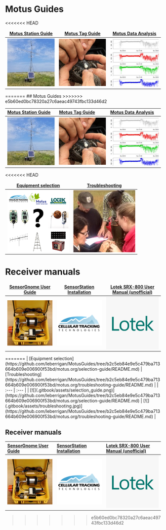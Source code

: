# Motus Guides

<<<<<<< HEAD
<table style='border-width:0px;'>
<thead>
<th style='text-align:center;border-width:0px;'><a href='https://docs.motus.org/stationguide'>Motus Station Guide</a></th>
<th style='text-align:center;border-width:0px;'><a href='https://docs.motus.org/tagguide'>Motus Tag Guide</a></th>
<th style='text-align:center;border-width:0px;'><a href='https://motus.org/MotusRBook'>Motus Data Analysis</a></th>
</thead>
<tbody>
<tr>
<td style='text-align:center;border-width:0px;'><a href='https://docs.motus.org/stationguide'><img src='.gitbook/assets/motus_station.jpg' alt='' /></a></td>
<td style='text-align:center;border-width:0px;'><a href='https://docs.motus.org/tagguide'><img src='.gitbook/assets/tags.jpg' alt='' /></a></td>
<td style='text-align:center;border-width:0px;'><a href='https://motus.org/MotusRBook'><img src='.gitbook/assets/data_analysis.jpg' alt='' /></a></td>
</tr>
</tbody>
</table>
=======
## Motus Guides
>>>>>>> e5b60ed0bc78320a27c6aeac49743fbc133d46d2

| [Motus Station Guide](http://docs.motus.org/stationguide) | [Motus Tag Guide](http://docs.motus.org/tagguide) | [Motus Data Analysis](https://motus.org/MotusRBook/) |
| :--- | :--- | :--- |
| [![](.gitbook/assets/motus_station.jpg)](https://github.com/leberrigan/MotusGuides/tree/b2c5eb84e9e5c479ba713664b609e006900f53bd/stationguide/README.md) | [![](.gitbook/assets/tags.jpg)](https://github.com/leberrigan/MotusGuides/tree/b2c5eb84e9e5c479ba713664b609e006900f53bd/tagguide/README.md) | [![](.gitbook/assets/data_analysis.jpg)](https://github.com/leberrigan/MotusGuides/tree/b2c5eb84e9e5c479ba713664b609e006900f53bd/motus.org/MotusRBook/README.md) |

<<<<<<< HEAD
<table>
<thead>
<th style='text-align:center;border-width:0px;'><a href='https://motus.org/selection-guide'>Equipment selection</a></th>
<th style='text-align:center;border-width:0px;'><a href='https://motus.org/troubleshooting-guide'>Troubleshooting</a></th>
</thead>
<tbody>
<tr>
<td style='text-align:center;border-width:0px;'><a href='https://motus.org/selection-guide'><img src='.gitbook/assets/selection_guide.png' alt='' /></a></td>
<td style='text-align:center;border-width:0px;'><a href='https://motus.org/troubleshooting-guide'><img src='.gitbook/assets/troubleshooting.jpg' alt='' /></a></td>
</tr>
</tbody>
</table>

# Receiver manuals
<table style='border-width:0px;'>
<thead>
<th style='text-align:center;border-width:0px;'><a href='https://docs.motus.org/sensorgnome'>SensorGnome User Guide</a></th>
<th style='text-align:center;border-width:0px;'><a href='https://store.celltracktech.com/pages/installation-guides'>SensorStation Installation</a></th>
<th style='text-align:center;border-width:0px;'><a href='https://fccid.io/FW9SRX800/User-Manual/User-Manual-2328127'>Lotek SRX-800 User Manual (unofficial)</a></th>
</thead>
<tbody>
<tr>
<td style='text-align:center;border-width:0px;'><a href='https://docs.motus.org/sensorgnome'><img src='.gitbook/assets/sensorgnome.jpg' alt='' /></a></td>
<td style='text-align:center;border-width:0px;'><a href='https://store.celltracktech.com/pages/installation-guides'><img src='.gitbook/assets/ctt_sq.png' alt='' /></a></td>
<td style='text-align:center;border-width:0px;'><a href='https://fccid.io/FW9SRX800/User-Manual/User-Manual-2328127'><img src='.gitbook/assets/Lotek_sq.png' alt='' /></a></td>
</tr>
</tbody>
</table>
=======
| [Equipment selection](https://github.com/leberrigan/MotusGuides/tree/b2c5eb84e9e5c479ba713664b609e006900f53bd/motus.org/selection-guide/README.md) | [Troubleshooting](https://github.com/leberrigan/MotusGuides/tree/b2c5eb84e9e5c479ba713664b609e006900f53bd/motus.org/troubleshooting-guide/README.md) |
| :--- | :--- |
| [![](.gitbook/assets/selection_guide.png)](https://github.com/leberrigan/MotusGuides/tree/b2c5eb84e9e5c479ba713664b609e006900f53bd/motus.org/selection-guide/README.md) | [![](.gitbook/assets/troubleshooting.jpg)](https://github.com/leberrigan/MotusGuides/tree/b2c5eb84e9e5c479ba713664b609e006900f53bd/motus.org/troubleshooting-guide/README.md) |

## Receiver manuals

| [SensorGnome User Guide](http://docs.motus.org/sensorgnome) | [SensorStation Installation](https://store.celltracktech.com/pages/installation-guides) | [Lotek SRX-800 User Manual \(unofficial\)](https://fccid.io/FW9SRX800/User-Manual/User-Manual-2328127) |
| :--- | :--- | :--- |
| [![](.gitbook/assets/sensorgnome.jpg)](https://github.com/leberrigan/MotusGuides/tree/b2c5eb84e9e5c479ba713664b609e006900f53bd/sensorgnome/README.md) | [![](.gitbook/assets/ctt_sq.png)](https://store.celltracktech.com/pages/installation-guides) | [![](.gitbook/assets/Lotek_sq.png)](https://fccid.io/FW9SRX800/User-Manual/User-Manual-2328127) |

>>>>>>> e5b60ed0bc78320a27c6aeac49743fbc133d46d2
